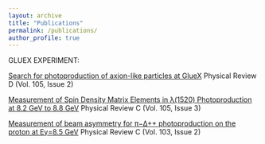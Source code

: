 ```yaml
---
layout: archive
title: "Publications"
permalink: /publications/
author_profile: true
---
```

GLUEX EXPERIMENT: 

[Search for photoproduction of axion-like particles at GlueX](https://journals.aps.org/prd/abstract/10.1103/PhysRevD.105.052007) Physical Review D (Vol. 105, Issue 2)

[Measurement of Spin Density Matrix Elements in λ(1520) Photoproduction at 8.2 GeV to 8.8 GeV](https://journals.aps.org/prc/abstract/10.1103/PhysRevC.105.035201) Physical Review C (Vol. 105, Issue 3)

[Measurement of beam asymmetry for π−∆++ photoproduction on the proton at Eγ=8.5 GeV](https://journals.aps.org/prc/abstract/10.1103/PhysRevC.103.L022201) Physical Review C (Vol. 103, Issue 2)



